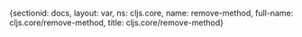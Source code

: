 {sectionid: docs, layout: var, ns: cljs.core, name: remove-method, full-name: cljs.core/remove-method,
  title: cljs.core/remove-method}
